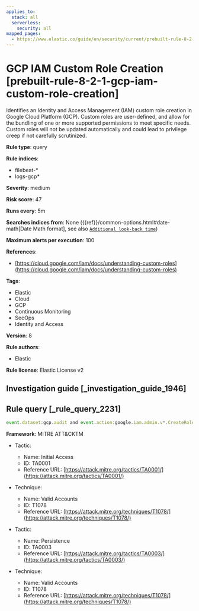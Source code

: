```yaml
---
applies_to:
  stack: all
  serverless:
    security: all
mapped_pages:
  - https://www.elastic.co/guide/en/security/current/prebuilt-rule-8-2-1-gcp-iam-custom-role-creation.html
---
```


# GCP IAM Custom Role Creation [prebuilt-rule-8-2-1-gcp-iam-custom-role-creation]

Identifies an Identity and Access Management (IAM) custom role creation in Google Cloud Platform (GCP). Custom roles are user-defined, and allow for the bundling of one or more supported permissions to meet specific needs. Custom roles will not be updated automatically and could lead to privilege creep if not carefully scrutinized.

**Rule type**: query

**Rule indices**:

* filebeat-*
* logs-gcp*

**Severity**: medium

**Risk score**: 47

**Runs every**: 5m

**Searches indices from**: None ({{ref}}/common-options.html#date-math[Date Math format], see also [`Additional look-back time`](docs-content://solutions/security/detect-and-alert/create-detection-rule.md#rule-schedule))

**Maximum alerts per execution**: 100

**References**:

* [https://cloud.google.com/iam/docs/understanding-custom-roles](https://cloud.google.com/iam/docs/understanding-custom-roles)

**Tags**:

* Elastic
* Cloud
* GCP
* Continuous Monitoring
* SecOps
* Identity and Access

**Version**: 8

**Rule authors**:

* Elastic

**Rule license**: Elastic License v2

## Investigation guide [_investigation_guide_1946]



## Rule query [_rule_query_2231]

```js
event.dataset:gcp.audit and event.action:google.iam.admin.v*.CreateRole and event.outcome:success
```

**Framework**: MITRE ATT&CKTM

* Tactic:

    * Name: Initial Access
    * ID: TA0001
    * Reference URL: [https://attack.mitre.org/tactics/TA0001/](https://attack.mitre.org/tactics/TA0001/)

* Technique:

    * Name: Valid Accounts
    * ID: T1078
    * Reference URL: [https://attack.mitre.org/techniques/T1078/](https://attack.mitre.org/techniques/T1078/)

* Tactic:

    * Name: Persistence
    * ID: TA0003
    * Reference URL: [https://attack.mitre.org/tactics/TA0003/](https://attack.mitre.org/tactics/TA0003/)

* Technique:

    * Name: Valid Accounts
    * ID: T1078
    * Reference URL: [https://attack.mitre.org/techniques/T1078/](https://attack.mitre.org/techniques/T1078/)



